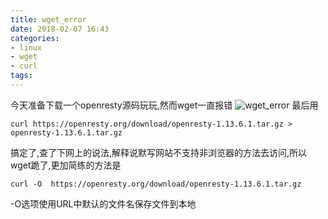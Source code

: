 ```yaml
---
title: wget_error
date: 2018-02-07 16:43
categories: 
- linux
- wget
- curl
tags: 
---
```

今天准备下载一个openresty源码玩玩,然而wget一直报错
![wget_error](/uploads/wget_error.png)
最后用
```shell
curl https://openresty.org/download/openresty-1.13.6.1.tar.gz > openresty-1.13.6.1.tar.gz
```
搞定了,查了下网上的说法,解释说默写网站不支持非浏览器的方法去访问,所以wget跪了,更加简练的方法是
```shell
curl -O  https://openresty.org/download/openresty-1.13.6.1.tar.gz
```
-O选项使用URL中默认的文件名保存文件到本地
